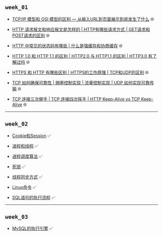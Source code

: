 ## `week_01`
- [TCP/IP 模型和 OSI 模型的区别 — 从输入URL到页面展示到底发生了什么](https://github.com/cherry77-cloud/Rookie2025-04/blob/main/week_01/day_01.md) 🌐

- [HTTP 请求报文和响应报文是怎样的 | HTTP有哪些请求方式 | GET请求和POST请求的区别](https://github.com/cherry77-cloud/Rookie2025-04/blob/main/week_01/day_02.md) 🌐

- [HTTP 中常见的状态码有哪些 | 什么是强缓存和协商缓存](https://github.com/cherry77-cloud/Rookie2025-04/blob/main/week_01/day_03.md) 🌐

- [HTTP 1.0 和 HTTP 1.1 的区别 | HTTP2.0 与 HTTP1.1 的区别 | HTTP3.0 有了解过吗](https://github.com/cherry77-cloud/Rookie2025-04/blob/main/week_01/day_04.md) 🌐

- [HTTPS 和 HTTP 有哪些区别 | HTTPS的工作原理 | TCP和UDP的区别](https://github.com/cherry77-cloud/Rookie2025-04/blob/main/week_01/day_05.md) 🌐

- [TCP 如何确保可靠性 | 拥塞控制实现 | 流量控制实现 | UDP 如何实现可靠传输](https://github.com/cherry77-cloud/Rookie2025-04/blob/main/week_01/day_06.md) 🌐
  
- [TCP 连接三次握手 | TCP 连接四次挥手 | HTTP Keep-Alive vs TCP Keep-Alive](https://github.com/cherry77-cloud/Rookie2025-04/blob/main/week_01/day_07.md) 🌐


---


## `week_02`
- [Cookie和Session](https://github.com/cherry77-cloud/Rookie2025-04/blob/main/week_02/day_08.md) ✅
  
- [进程和线程](https://github.com/cherry77-cloud/Rookie2025-04/blob/main/week_02/day_09.md) ✅
  
- [进程调度算法](https://github.com/cherry77-cloud/Rookie2025-04/blob/main/week_02/day_10.md) ✅
  
- [死锁](https://github.com/cherry77-cloud/Rookie2025-04/blob/main/week_02/day_11.md) ✅
  
- [线程同步方式](https://github.com/cherry77-cloud/Rookie2025-04/blob/main/week_02/day_12.md) ✅
  
- [Linux命令](https://github.com/cherry77-cloud/Rookie2025-04/blob/main/week_02/day_13.md) ✅
  
- [SQL语句的执行流程](https://github.com/cherry77-cloud/Rookie2025-04/blob/main/week_02/day_14.md) ✅

---

## `week_03`
- [MySQL的执行引擎](https://github.com/cherry77-cloud/Rookie2025-04/blob/main/week_03/day_15.md) ✅
